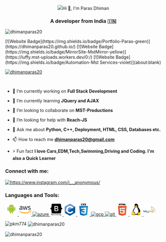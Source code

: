 <p align="center">
<img src="https://github.com/dhimanparas20/dhimanparas20/blob/main/logo.png>

<h1 align="center">Hi 👋, I'm Paras Dhiman</h1>
<h3 align="center">A developer from India 🇮🇳</h3>

<p align="left"> <img src="https://komarev.com/ghpvc/?username=dhimanparas20&label=Profile%20views&color=0e75b6&style=flat" alt="dhimanparas20" /> </p>
[![Website Badge](https://img.shields.io/badge/Portfolio-Paras-green)](https://dhimanparas20.github.io/)
[![Website Badge](https://img.shields.io/badge/MirrorSite-MstMirror-yellow)](https://luffy.mst-uploads.workers.dev/0:/)
[![Website Badge](https://img.shields.io/badge/Automation-Mst Services-violet)](about:blank)

<p align="left"> <a href="https://github.com/ryo-ma/github-profile-trophy"><img src="https://github-profile-trophy.vercel.app/?username=dhimanparas20" alt="dhimanparas20" /></a> </p>

<p align="left"> <a href="https://twitter.com/" target="blank"><img src="https://img.shields.io/twitter/follow/?logo=twitter&style=for-the-badge" alt="" /></a> </p>

- 🔭 I’m currently working on **Full Stack Development**

- 🌱 I’m currently learning **JQuery and AJAX**

- 👯 I’m looking to collaborate on **MST-Productions**

- 🤝 I’m looking for help with **Reach-JS**

- 💬 Ask me about **Python, C++, Deployment, HTML, CSS, Databases etc.**

- 📫 How to reach me **dhimanparas20@gmail.com**

- ⚡ Fun fact **I love Cars,EDM,Tech,Swimming,Driving and Coding. I'm also a Quick Learner**

<h3 align="left">Connect with me:</h3>
<p align="left">
<a href="https://www.instagram.com/i_._anonymous/" target="blank"><img align="center" src="https://cdn.jsdelivr.net/npm/simple-icons@3.0.1/icons/instagram.svg" alt="https://www.instagram.com/i_._anonymous/" height="30" width="40" /></a>
</p>

<h3 align="left">Languages and Tools:</h3>
<p align="left"> <a href="https://developer.android.com" target="_blank"> <img src="https://raw.githubusercontent.com/devicons/devicon/master/icons/android/android-original-wordmark.svg" alt="android" width="40" height="40"/> </a> <a href="https://aws.amazon.com" target="_blank"> <img src="https://raw.githubusercontent.com/devicons/devicon/master/icons/amazonwebservices/amazonwebservices-original-wordmark.svg" alt="aws" width="40" height="40"/> </a> <a href="https://azure.microsoft.com/en-in/" target="_blank"> <img src="https://www.vectorlogo.zone/logos/microsoft_azure/microsoft_azure-icon.svg" alt="azure" width="40" height="40"/> </a> <a href="https://getbootstrap.com" target="_blank"> <img src="https://raw.githubusercontent.com/devicons/devicon/master/icons/bootstrap/bootstrap-plain-wordmark.svg" alt="bootstrap" width="40" height="40"/> </a> <a href="https://www.cprogramming.com/" target="_blank"> <img src="https://raw.githubusercontent.com/devicons/devicon/master/icons/c/c-original.svg" alt="c" width="40" height="40"/> </a> <a href="https://www.w3schools.com/css/" target="_blank"> <img src="https://raw.githubusercontent.com/devicons/devicon/master/icons/css3/css3-original-wordmark.svg" alt="css3" width="40" height="40"/> </a> <a href="https://cloud.google.com" target="_blank"> <img src="https://www.vectorlogo.zone/logos/google_cloud/google_cloud-icon.svg" alt="gcp" width="40" height="40"/> </a> <a href="https://git-scm.com/" target="_blank"> <img src="https://www.vectorlogo.zone/logos/git-scm/git-scm-icon.svg" alt="git" width="40" height="40"/> </a> <a href="https://www.w3.org/html/" target="_blank"> <img src="https://raw.githubusercontent.com/devicons/devicon/master/icons/html5/html5-original-wordmark.svg" alt="html5" width="40" height="40"/> </a> <a href="https://www.linux.org/" target="_blank"> <img src="https://raw.githubusercontent.com/devicons/devicon/master/icons/linux/linux-original.svg" alt="linux" width="40" height="40"/> </a> <a href="https://www.mysql.com/" target="_blank"> <img src="https://raw.githubusercontent.com/devicons/devicon/master/icons/mysql/mysql-original-wordmark.svg" alt="mysql" width="40" height="40"/> </a> </p>

<p><img align="left" src="https://github-readme-stats.vercel.app/api/top-langs?username=pkm774&show_icons=true&locale=en&layout=compact" alt="pkm774" /></p>

<p>&nbsp;<img align="center" src="https://github-readme-stats.vercel.app/api?username=dhimanparas20&show_icons=true&locale=en" alt="dhimanparas20" /></p>

<p><img align="center" src="https://github-readme-streak-stats.herokuapp.com/?user=dhimanparas20&" alt="dhimanparas20" /></p>
